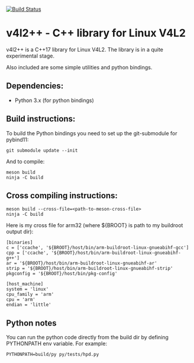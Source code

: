 [![Build Status](https://github.com/tomba/v4l2xx/actions/workflows/c-cpp.yml/badge.svg)](https://github.com/tomba/v4l2xx/actions/workflows/c-cpp.yml)

# v4l2++ - C++ library for Linux V4L2

v4l2++ is a C++17 library for Linux V4L2. The library is in a quite experimental stage.

Also included are some simple utilities and python bindings.

## Dependencies:

- Python 3.x (for python bindings)

## Build instructions:

To build the Python bindings you need to set up the git-submodule for pybind11:

```
git submodule update --init
```

And to compile:

```
meson build
ninja -C build
```

## Cross compiling instructions:

```
meson build --cross-file=<path-to-meson-cross-file>
ninja -C build
```

Here is my cross file for arm32 (where ${BROOT} is path to my buildroot output dir):

```
[binaries]
c = ['ccache', '${BROOT}/host/bin/arm-buildroot-linux-gnueabihf-gcc']
cpp = ['ccache', '${BROOT}/host/bin/arm-buildroot-linux-gnueabihf-g++']
ar = '${BROOT}/host/bin/arm-buildroot-linux-gnueabihf-ar'
strip = '${BROOT}/host/bin/arm-buildroot-linux-gnueabihf-strip'
pkgconfig = '${BROOT}/host/bin/pkg-config'

[host_machine]
system = 'linux'
cpu_family = 'arm'
cpu = 'arm'
endian = 'little'
```

## Python notes

You can run the python code directly from the build dir by defining PYTHONPATH env variable. For example:

```
PYTHONPATH=build/py py/tests/hpd.py
```
